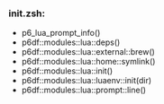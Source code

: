 ### init.zsh:
- p6_lua_prompt_info()
- p6df::modules::lua::deps()
- p6df::modules::lua::external::brew()
- p6df::modules::lua::home::symlink()
- p6df::modules::lua::init()
- p6df::modules::lua::luaenv::init(dir)
- p6df::modules::lua::prompt::line()

